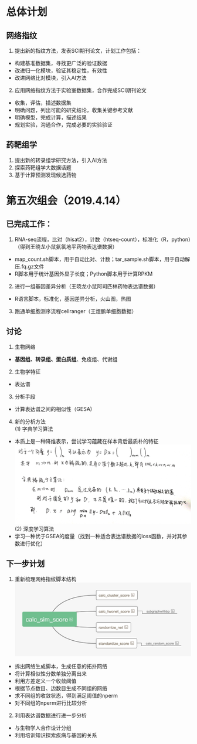 # 总体计划 

## 网络指纹
1. 提出新的指纹方法，发表SCI期刊论文，计划工作包括：
 * 构建基准数据集，寻找更广泛的验证数据
 * 改进归一化模块，验证其稳定性，有效性
 * 改进网络比对模块，引入AI方法
2. 应用网络指纹方法于实验室数据集，合作完成SCI期刊论文
 * 收集，评估，描述数据集
 * 明确问题，列出可能的研究结论，收集关键参考文献
 * 明确模型，完成计算，描述结果
 * 规划实验，沟通合作，完成必要的实验验证

## 药靶组学
1. 提出新的转录组学研究方法，引入AI方法
2. 探索药靶组学大数据话题
3. 基于计算预测发现候选药物

# 第五次组会（2019.4.14）

## 已完成工作：

1. RNA-seq流程，比对（hisat2），计数（htseq-count），标准化（R，python）（得到王晓龙小鼠氨氯地平药物表达谱数据）
* map_count.sh脚本，用于自动比对、计数；tar_sample.sh脚本，用于自动解压.fq.gz文件
* R脚本用于统计基因外显子长度；Python脚本用于计算RPKM

2. 进行一组基因差异分析（王晓龙小鼠阿司匹林药物表达谱数据）
* R语言脚本，标准化，基因差异分析，火山图，热图

3. 跑通单细胞测序流程cellranger（王煜鹏单细胞数据）

## 讨论
1. 生物网络
* **基因组、转录组、蛋白质组**、免疫组、代谢组
2. 生物学特征
* 表达谱
3. 分析手段
* 计算表达谱之间的相似性（GESA)
4. 新的分析方法 \
(1) 字典学习算法
* 本质上是一种降维表示，尝试学习蕴藏在样本背后最质朴的特征
![tupian](https://github.com/zxcary/picture/blob/master/%E5%AD%97%E5%85%B8%E7%A8%80%E7%96%8F%E5%AD%A6%E4%B9%A0%E7%AE%97%E6%B3%95.jpeg?raw=true)
(2) 深度学习算法
* 学习一种优于GSEA的度量（找到一种适合表达谱数据的loss函数，并对其参数进行优化）

## 下一步计划
1. 重新梳理网络指纹脚本结构
![NFP图片](https://github.com/zxcary/picture/blob/master/NFP%E7%BB%93%E6%9E%84.jpg?raw=true)
* 拆出网络生成脚本，生成任意的拓扑网络
* 将计算相似性分数单独分离出来
* 利用方差定义一个收敛阈值
* 根据节点数目、边数目生成不同组的网络
* 求不同组的收敛状态，得到满足阈值的nperm
* 对不同组的nperm进行比较分析
2. 利用表达谱数据进行进一步分析
* 与生物学人合作设计分组
* 利用培训知识探索疾病与基因的关系

